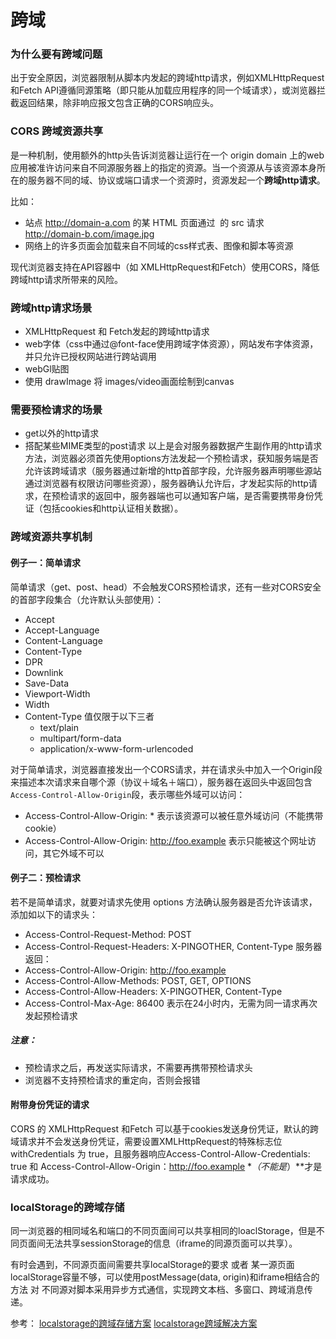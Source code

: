 # 跨域
### 为什么要有跨域问题
出于安全原因，浏览器限制从脚本内发起的跨域http请求，例如XMLHttpRequest和Fetch API遵循同源策略（即只能从加载应用程序的同一个域请求），或浏览器拦截返回结果，除非响应报文包含正确的CORS响应头。

### CORS 跨域资源共享
是一种机制，使用额外的http头告诉浏览器让运行在一个 origin domain 上的web应用被准许访问来自不同源服务器上的指定的资源。当一个资源从与该资源本身所在的服务器不同的域、协议或端口请求一个资源时，资源发起一个**跨域http请求**。

比如：
- 站点 http://domain-a.com 的某 HTML 页面通过 <img> 的 src 请求 http://domain-b.com/image.jpg
- 网络上的许多页面会加载来自不同域的css样式表、图像和脚本等资源

现代浏览器支持在API容器中（如 XMLHttpRequest和Fetch）使用CORS，降低跨域http请求所带来的风险。

### 跨域http请求场景
- XMLHttpRequest 和 Fetch发起的跨域http请求
- web字体（css中通过@font-face使用跨域字体资源），网站发布字体资源，并只允许已授权网站进行跨站调用
- webGl贴图
- 使用 drawImage 将 images/video画面绘制到canvas
### 需要预检请求的场景
- get以外的http请求
- 搭配某些MIME类型的post请求
以上是会对服务器数据产生副作用的http请求方法，浏览器必须首先使用options方法发起一个预检请求，获知服务端是否允许该跨域请求（服务器通过新增的http首部字段，允许服务器声明哪些源站通过浏览器有权限访问哪些资源），服务器确认允许后，才发起实际的http请求，在预检请求的返回中，服务器端也可以通知客户端，是否需要携带身份凭证（包括cookies和http认证相关数据）。

### 跨域资源共享机制
#### 例子一：简单请求
简单请求（get、post、head）不会触发CORS预检请求，还有一些对CORS安全的首部字段集合（允许默认头部使用）：
- Accept
- Accept-Language
- Content-Language
- Content-Type
- DPR
- Downlink
- Save-Data
- Viewport-Width
- Width
- Content-Type 值仅限于以下三者
  - text/plain
  - multipart/form-data
  - application/x-www-form-urlencoded

对于简单请求，浏览器直接发出一个CORS请求，并在请求头中加入一个Origin段来描述本次请求来自哪个源（协议＋域名＋端口），服务器在返回头中返回包含`Access-Control-Allow-Origin`段，表示哪些外域可以访问：
- Access-Control-Allow-Origin: *   表示该资源可以被任意外域访问（不能携带cookie）
- Access-Control-Allow-Origin: http://foo.example    表示只能被这个网址访问，其它外域不可以
#### 例子二：预检请求
若不是简单请求，就要对请求先使用 options 方法确认服务器是否允许该请求，添加如以下的请求头：
- Access-Control-Request-Method: POST
- Access-Control-Request-Headers: X-PINGOTHER, Content-Type
服务器返回：
- Access-Control-Allow-Origin: http://foo.example
- Access-Control-Allow-Methods: POST, GET, OPTIONS
- Access-Control-Allow-Headers: X-PINGOTHER, Content-Type
- Access-Control-Max-Age: 86400    表示在24小时内，无需为同一请求再次发起预检请求

##### 注意：
- 预检请求之后，再发送实际请求，不需要再携带预检请求头
- 浏览器不支持预检请求的重定向，否则会报错

#### 附带身份凭证的请求
CORS 的 XMLHttpRequest 和Fetch 可以基于cookies发送身份凭证，默认的跨域请求并不会发送身份凭证，需要设置XMLHttpRequest的特殊标志位 withCredentials 为 true，且服务器响应Access-Control-Allow-Credentials: true 和 Access-Control-Allow-Origin：http://foo.example **（不能是*）**才是请求成功。
### localStorage的跨域存储
同一浏览器的相同域名和端口的不同页面间可以共享相同的loaclStorage，但是不同页面间无法共享sessionStorage的信息（iframe的同源页面可以共享）。

有时会遇到，不同源页面间需要共享localStorage的要求 或者 某一源页面localStorage容量不够，可以使用postMessage(data, origin)和iframe相结合的方法 对 不同源对脚本采用异步方式通信，实现跨文本档、多窗口、跨域消息传递。

参考：
[localstorage的跨域存储方案](https://www.jianshu.com/p/e86d92aeae69)
[localstorage跨域解决方案](https://blog.csdn.net/sflf36995800/article/details/53290457)